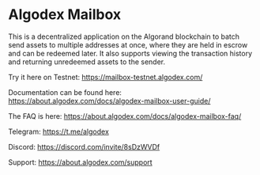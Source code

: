 # Algodex Mailbox
This is a decentralized application on the Algorand blockchain to batch send assets to multiple addresses at once, where they are held in escrow and can be redeemed later. It also supports viewing the transaction history and returning unredeemed assets to the sender.

Try it here on Testnet: https://mailbox-testnet.algodex.com/

Documentation can be found here: https://about.algodex.com/docs/algodex-mailbox-user-guide/

The FAQ is here: https://about.algodex.com/docs/algodex-mailbox-faq/

Telegram: https://t.me/algodex

Discord: https://discord.com/invite/8sDzWVDf

Support: https://about.algodex.com/support
